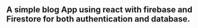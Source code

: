 ## A simple blog App using react with firebase and Firestore for both authentication and database. 
